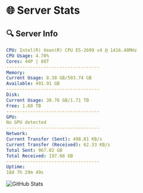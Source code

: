 # 🌐 Server Stats
## 🔍 Server Info
```yaml
CPU: Intel(R) Xeon(R) CPU E5-2699 v4 @ 1416.48MHz
CPU Usage: 4.70%
Cores: 44P | 88T
-----------------------------------
Memory:
Current Usage: 8.38 GB/503.74 GB
Available: 491.91 GB
-----------------------------------
Disk:
Current Usage: 30.76 GB/1.71 TB
Free: 1.60 TB
-----------------------------------
GPU:
No GPU detected
-----------------------------------
Network:
Current Transfer (Sent): 498.81 KB/s
Current Transfer (Received): 62.33 KB/s
Total Sent: 967.02 GB
Total Received: 197.68 GB
-----------------------------------
Uptime:
18d 7h 29m 49s
```
![GitHub Stats](https://img.shields.io/badge/Updated-2025-05-08_00:38:37-blue)